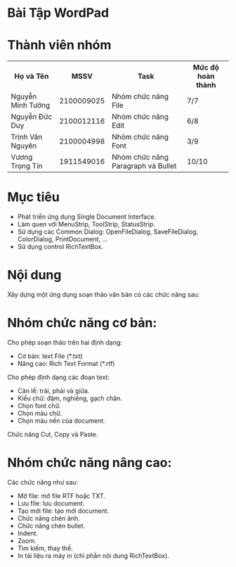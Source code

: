 # Bài Tập WordPad
<h1>Thành viên nhóm</h1>
<table>
  <tr>
    <th>Họ và Tên</th>
    <th>MSSV</th>
    <th>Task</th>
    <th>Mức độ hoàn thành</th>
  </tr>
  <tr>
    <td>Nguyễn Minh Tường</td>
    <td>2100009025</td>
    <td>Nhóm chức năng File</td>
    <td>7/7</td>
  </tr>
  <tr>
    <td>Nguyễn Đức Duy</td>
    <td>2100012116</td>
    <td>Nhóm chức năng Edit</td>
    <td>6/8</td>
  </tr>
  <tr>
    <td>Trịnh Văn Nguyên</td>
    <td>2100004998</td>
    <td>Nhóm chức năng Font</td>
    <td>3/9</td>
  </tr>
  <tr>
    <td>Vương Trọng Tín</td>
    <td>1911549016</td>
    <td>Nhóm chức năng Paragraph và Bullet</td>
    <td>10/10</td>
  </tr>
</table>
<h1>Mục tiêu</h1>
<ul>
  <li>Phát triển ứng dụng Single Document Interface.</li>
  <li>Làm quen với MenuStrip, ToolStrip, StatusStrip.</li>
  <li>Sử dụng các Common Dialog: OpenFileDialog, SaveFileDialog, ColorDialog, PrintDocument, ...</li>
  <li>Sử dụng control RichTextBox.</li>
</ul>

<h1> Nội dung </h1>
<p>Xây dựng một ứng dụng soạn thảo văn bản có các chức năng sau:</p>
<h1>Nhóm chức năng cơ bản:</h1>
        <p>
            Cho phép soạn thảo trên hai định dạng:
            <ul>
                <li>Cơ bản: text File (*.txt)</li>
                <li>Nâng cao: Rich Text Format (*.rtf)</li>
            </ul>
        </p>
        <p>
            Cho phép định dạng các đoạn text:
            <ul>
                <li>Căn lề: trái, phải và giữa.</li>
                <li>Kiểu chữ: đậm, nghiêng, gạch chân.</li>
                <li>Chọn font chữ.</li>
                <li>Chọn màu chữ.</li>
                <li>Chọn màu nền của document.</li>
            </ul>
        </p>
        <p>
            Chức năng Cut, Copy và Paste.
        </p>
        <h1>Nhóm chức năng nâng cao:</h1>
        <p>
            Các chức năng như sau:
            <ul>
                <li>Mở file: mở file RTF hoặc TXT.</li>
                <li>Lưu file: lưu document.</li>
                <li>Tạo mới file: tạo mới document.</li>
                <li>Chức năng chèn ảnh.</li>
                <li>Chức năng chèn bullet.</li>
                <li>Indent.</li>
                <li>Zoom.</li>
                <li>Tìm kiếm, thay thế.</li>
                <li>In tài liệu ra máy in (chỉ phần nội dung RichTextBox).</li>
            </ul>
        </p>
